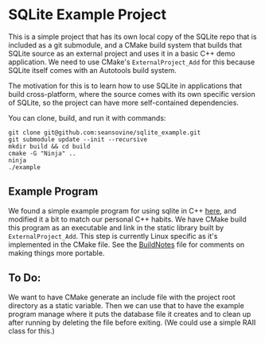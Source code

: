 # SQLite Example Project

This is a simple project that has its own local copy
of the SQLite repo that is included as a git submodule, and a CMake build
system that builds that SQLite source as an external project and uses it in a
basic C++ demo application. We need to use CMake's `ExternalProject_Add` for
this because SQLite itself comes with an Autotools build system.

The motivation for this is to learn how to use SQLite in
applications that build cross-platform, where the source comes with its
own specific version of SQLite, so the project can have more self-contained
dependencies.

You can clone, build, and run it with commands:

```shell
git clone git@github.com:seansovine/sqlite_example.git
git submodule update --init --recursive
mkdir build && cd build
cmake -G "Ninja" ..
ninja
./example
```

## Example Program

We found a simple example program for using sqlite in C++
[here](https://gist.github.com/enile8/2424514),
and modified it a bit to match our personal C++ habits.
We have CMake build this program as an executable and link in the static
library built by `ExternalProject_Add`. This step is currently Linux specific as 
it's implemented in the CMake file. See the [BuildNotes](BuildNotes.md)
file for comments on making things more portable.

## To Do:

We want to have CMake generate an include file with the project root directory 
as a static variable. Then we can use that to have the example program manage 
where it puts the database file it creates and to clean up after running by 
deleting the file before exiting. (We could use a simple RAII class for this.)
